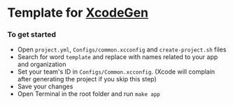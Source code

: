 # Template for [XcodeGen](https://github.com/yonaskolb/XcodeGen)

### To get started
- Open `project.yml`, `Configs/common.xcconfig` and `create-project.sh` files
- Search for word `template` and replace with names related to your app and organization
- Set your team's ID in `Configs/Common.xcconfig`. (Xcode will complain after generating the project if you skip this step)
- Save your changes
- Open Terminal in the root folder and run `make app`
